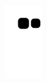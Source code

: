 <picture>
  <source media="(prefers-color-scheme: dark)" srcset="https://raw.githubusercontent.com/guilherme-ferreira1/guilherme-ferreira1/output/github-contribution-grid-snake-dark.svg">
  <source media="(prefers-color-scheme: light)" srcset="https://raw.githubusercontent.com/guilherme-ferreira1/guilherme-ferreira1/output/github-contribution-grid-snake.svg">
  <img alt="github contribution grid snake animation" src="https://raw.githubusercontent.com/guilherme-ferreira1/guilherme-ferreira1/output/github-contribution-grid-snake.svg">
</picture>
